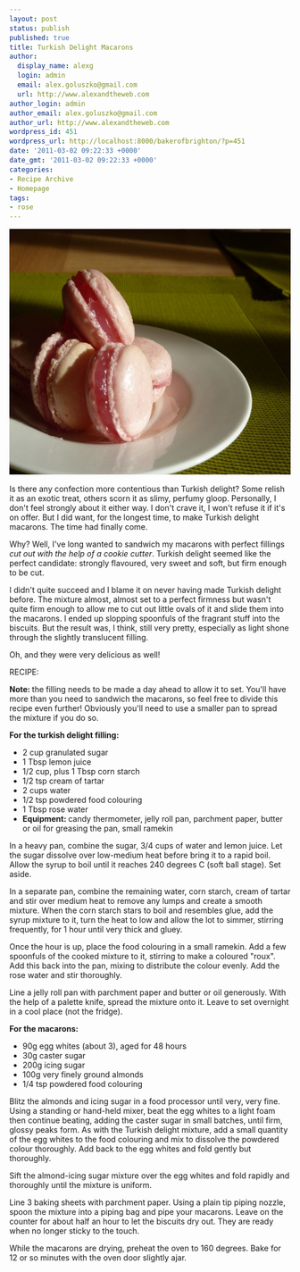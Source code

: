 ```yaml
---
layout: post
status: publish
published: true
title: Turkish Delight Macarons
author:
  display_name: alexg
  login: admin
  email: alex.goluszko@gmail.com
  url: http://www.alexandtheweb.com
author_login: admin
author_email: alex.goluszko@gmail.com
author_url: http://www.alexandtheweb.com
wordpress_id: 451
wordpress_url: http://localhost:8000/bakerofbrighton/?p=451
date: '2011-03-02 09:22:33 +0000'
date_gmt: '2011-03-02 09:22:33 +0000'
categories:
- Recipe Archive
- Homepage
tags:
- rose
---
```

<p><a href="/images/2011/03/P1010941-copy.jpg"><img class="alignnone size-medium wp-image-452" title="Turkish delight macarons" src="/images/2011/03/P1010941-copy-620x440.jpg" alt="Turkish delight macarons" width="620" height="440" /></a></p>
<p>Is there any confection more contentious than Turkish delight? Some relish it as an exotic treat, others scorn it as slimy, perfumy gloop. Personally, I don't feel strongly about it either way. I don't crave it, I won't refuse it if it's on offer. But I did want, for the longest time, to make Turkish delight macarons. The time had finally come.</p>
<p>Why? Well, I've long wanted to sandwich my macarons with perfect fillings <em>cut out with the help of a cookie cutter</em>. Turkish delight seemed like the perfect candidate: strongly flavoured, very sweet and soft, but firm enough to be cut.</p>
<p>I didn't quite succeed and I blame it on never having made Turkish delight before. The mixture almost, almost set to a perfect firmness but wasn't quite firm enough to allow me to cut out little ovals of it and slide them into the macarons. I ended up slopping spoonfuls of the fragrant stuff into the biscuits. But the result was, I think, still very pretty, especially as light shone through the slightly translucent filling.</p>
<p>Oh, and they were very delicious as well!</p>
<p>RECIPE:</p>
<p><strong>Note: </strong>the filling needs to be made a day ahead to allow it to set. You'll have more than you need to sandwich the macarons, so feel free to divide this recipe even further! Obviously you'll need to use a smaller pan to spread the mixture if you do so.</p>
<p><strong>For the turkish delight filling:</strong></p>
<ul>
<li>2 cup granulated sugar</li>
<li>1 Tbsp lemon juice</li>
<li>1/2 cup, plus 1 Tbsp corn starch</li>
<li>1/2 tsp cream of tartar</li>
<li>2 cups water</li>
<li>1/2 tsp powdered food colouring</li>
<li>1 Tbsp rose water</li>
<li><strong>Equipment: </strong>candy thermometer, jelly roll pan, parchment paper, butter or oil for greasing the pan, small ramekin</li>
</ul>
<p>In a heavy pan, combine the sugar, 3/4 cups of water and lemon juice. Let the sugar dissolve over low-medium heat before bring it to a rapid boil. Allow the syrup to boil until it reaches 240 degrees C (soft ball stage). Set aside.</p>
<p>In a separate pan, combine the remaining water, corn starch, cream of tartar and stir over medium heat to remove any lumps and create a smooth mixture. When the corn starch stars to boil and resembles glue, add the syrup mixture to it, turn the heat to low and allow the lot to simmer, stirring frequently, for 1 hour until very thick and gluey.</p>
<p>Once the hour is up, place the food colouring in a small ramekin. Add a few spoonfuls of the cooked mixture to it, stirring to make a coloured "roux". Add this back into the pan, mixing to distribute the colour evenly. Add the rose water and stir thoroughly.</p>
<p>Line a jelly roll pan with parchment paper and butter or oil generously. With the help of a palette knife, spread the mixture onto it. Leave to set overnight in a cool place (not the fridge).</p>
<p><strong>For the macarons:</strong></p>
<ul>
<li>90g egg whites (about 3), aged for 48 hours</li>
<li>30g caster sugar</li>
<li>200g icing sugar</li>
<li>100g very finely ground almonds</li>
<li>1/4 tsp powdered food colouring</li>
</ul>
<p>Blitz the almonds and icing sugar in a food processor until very, very fine. Using a standing or hand-held mixer, beat the egg whites to a light foam then continue beating, adding the caster sugar in small batches, until firm, glossy peaks form. As with the Turkish delight mixture, add a small quantity of the egg whites to the food colouring and mix to dissolve the powdered colour thoroughly. Add back to the egg whites and fold gently but thoroughly.</p>
<p>Sift the almond-icing sugar mixture over the egg whites and fold rapidly and thoroughly until the mixture is uniform.</p>
<p>Line 3 baking sheets with parchment paper. Using a plain tip piping nozzle, spoon the mixture into a piping bag and pipe your macarons. Leave on the counter for about half an hour to let the biscuits dry out. They are ready when no longer sticky to the touch.</p>
<p>While the macarons are drying, preheat the oven to 160 degrees. Bake for 12 or so minutes with the oven door slightly ajar. </p>
